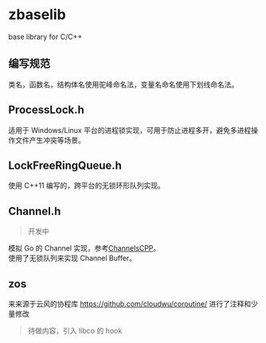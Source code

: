 # zbaselib
base library for C/C++


## 编写规范

类名，函数名，结构体名使用驼峰命名法，变量名命名使用下划线命名法。



## ProcessLock.h

适用于 Windows/Linux 平台的进程锁实现，可用于防止进程多开，避免多进程操作文件产生冲突等场景。


## LockFreeRingQueue.h

使用 C++11 编写的，跨平台的无锁环形队列实现。


## Channel.h

> 开发中

模拟 Go 的 Channel 实现，参考[ChannelsCPP](https://github.com/Balnian/ChannelsCPP)。  
使用了无锁队列来实现 Channel Buffer。

## zos

来来源于云风的协程库 https://github.com/cloudwu/coroutine/
进行了注释和少量修改

> 待做内容，引入 libco 的 hook
 
